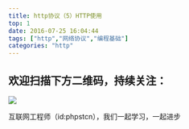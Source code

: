 ```yaml
---
title: http协议（5）HTTP使用
top: 1
date: 2016-07-25 16:04:44
tags: ["http","网络协议","编程基础"]
categories: "http"
---
```



## 欢迎扫描下方二维码，持续关注：
![](https://ww1.sinaimg.cn/large/a616b9a4gy1g4xzv954a4j20760763yo.jpg)

互联网工程师（id:phpstcn），我们一起学习，一起进步